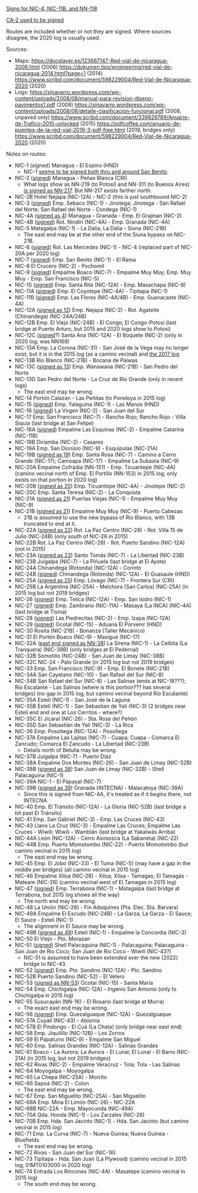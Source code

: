 [Signs for NIC-4, NIC-11B, and NN-118](https://www.mapillary.com/app/?lat=11.972969&lng=-86.072814&z=18.439830067683783&pKey=442825791777177&focus=photo&x=0.3615514345896801&y=0.16393217348139438&zoom=1.1461317352032594)

[CA-2 used to be signed](https://sjnavarro.wordpress.com/wp-content/uploads/2008/08/anuario-2006.pdf)

Routes are included whether or not they are signed. Where sources disagree, the 2020 log is usually used.

Sources:
* Maps: https://docplayer.es/123687147-Red-vial-de-nicaragua-2006.html (2006) https://dokumen.tips/engineering/red-vial-de-nicaragua-2014.html?page=1 (2014) https://www.scribd.com/document/598229004/Red-Vial-de-Nicaragua-2020 (2020)
* Logs: https://sjnavarro.wordpress.com/wp-content/uploads/2008/08/manual-para-revision-diseno-pavimentos1.pdf (2008) https://sjnavarro.wordpress.com/wp-content/uploads/2008/08/detalle-clasificacion-funcional.pdf (2008, unpaved only) https://www.scribd.com/document/339829789/Anuario-de-Trafico-2015-unlocked (2015) https://pdfcoffee.com/anuario-de-puentes-de-la-red-vial-2019-3-pdf-free.html (2019, bridges only) https://www.scribd.com/document/598229004/Red-Vial-de-Nicaragua-2020 (2020)

Notes on routes:
* NIC-1 (signed) Managua - El Espino (HND)
  * NIC-1 [seems to be signed both thru and around San Benito](https://youtu.be/ZiTZWgwjnBk?t=685).
* NIC-2 ([signed](https://www.mapillary.com/app/?lat=12.132714000000007&lng=-86.30992000000003&z=18.669623906710104&focus=photo&pKey=3670200653192557&x=0.6209282629479935&y=0.1627590670253942&zoom=1.1515991514256865)) Managua - Peñas Blanca (CRI)
  * What logs show as NN-219 (to Potosí) and NN-311 (to Buenos Aires) [is signed as NN-217](https://www.mapillary.com/app/?lat=11.459922900001004&lng=-85.84517649999998&z=18.940121194815617&focus=photo&pKey=2483381101960432&x=0.7185859232501434&y=0.2909919968503189&zoom=1.1306962532131608). But NN-217 exists farther north.
* NIC-2B Hotel Nejapa (NIC-12A) - NIC-2 (this is just southbound NIC-2)
* NIC-3 ([signed](https://www.mapillary.com/app/?lat=12.848921450000006&lng=-86.09996395000002&z=17.38539420761865&pKey=1209025256222449&focus=photo&x=0.503522662844103&y=0.4341672696294478&zoom=0)) Emp. Sebaco (NIC-1) - Jinotega; Jinotega - San Rafael del Norte; San Rafael del Norte - Condega (NIC-1)
* NIC-4A ([signed as 4](https://www.mapillary.com/app/?lat=12.057082000000008&lng=-86.20427800000004&z=19.9&pKey=922402602616469&focus=photo&x=0.7262914464667335&y=0.3135384475892665&zoom=1.114643160288628)) Managua - Granada - Emp. El Grajinan (NIC-2)
* NIC-4B ([signed](https://www.mapillary.com/app/?lat=11.972969&lng=-86.072814&z=18.439830067683783&pKey=442825791777177&focus=photo&x=0.3615514345896801&y=0.16393217348139438&zoom=1.1461317352032594)) Rot. Nindiri (NIC-4A) - Emp. Granada (NIC-4A)
* NIC-5 Matagalpa (NIC-1) - La Dalia; La Dalia - Siuna (NIC-21B)
  * The east end may be at the other end of the Siuna bypass on NIC-21B.
* NIC-6 ([signed](https://www.mapillary.com/app/?lat=12.13193699999998&lng=-86.149811&z=18.57506685182938&pKey=1099251167955785&focus=photo&x=0.7297312846342496&y=0.3264903592351164&zoom=1.140808241486836)) Rot. Las Mercedes (NIC-1) - NIC-4 (replaced part of NIC-20A per 2020 log)
* NIC-7 ([signed](https://www.mapillary.com/app/?lat=12.414728400000016&lng=-85.74741849999998&z=16.25081605970029&pKey=1450534505389296&focus=photo&x=0.7323490596776192&y=0.17264501740905827&zoom=2.292263470406519)) Emp. San Benito (NIC-1) - El Rama
* NIC-8 El Crucero (NIC-2) - Pochomil
* NIC-9 ([signed](https://www.mapillary.com/app/?lat=12.414728400000016&lng=-85.74741849999998&z=16.25081605970029&pKey=1450534505389296&focus=photo&x=0.7323490596776192&y=0.17264501740905827&zoom=2.292263470406519)) Empalme Boaco (NIC-7) - Empalme Muy Muy; Emp. Muy Muy - Emp. San Francisco (NIC-5)
* NIC-10 ([signed](https://www.mapillary.com/app/?lat=12.072458149999974&lng=-86.49340471&z=18.886279448921204&pKey=1881780338650477&focus=photo&x=0.6426518585022445&y=0.5182041975646424&zoom=1.1461317352032594)) Emp. Santa Rita (NIC-12A) - Emp. Masachapa (NIC-8)
* NIC-11A ([signed](https://www.mapillary.com/app/?lat=11.999969199999995&lng=-86.10241229999701&z=19.284811953355053&pKey=448280170474507&focus=photo&x=0.7391930158961457&y=0.07668037734993942&zoom=2.292263470406519)) Emp. El Coyotepe (NIC-4A) - Tipitapa (NIC-1)
* NIC-11B ([signed](https://www.mapillary.com/app/?lat=11.972969&lng=-86.072814&z=18.439830067683783&pKey=442825791777177&focus=photo&x=0.3615514345896801&y=0.16393217348139438&zoom=1.1461317352032594)) Emp. Las Flores (NIC-4A/4B) - Emp. Guanacaste (NIC-4A)
* NIC-12A ([signed as 12](https://www.mapillary.com/app/?lat=12.10689699999999&lng=-86.32359600000001&z=19.534957516920954&focus=photo&pKey=1142144733589633&x=0.6836750195235073&y=0.40474027665621837&zoom=1.1461317352032594)) Emp. Nejapa (NIC-2) - Rot. Agateite (Chinandega) (NIC-24A/24B)
* NIC-12B Emp. El Viejo (NIC-24B) - El Congo; El Congo-Potosí (last bridge at Puerto Arturo, but 2015 and 2020 logs show to Potosí)
* NIC-12C ([signed](https://www.mapillary.com/app/?lat=12.011242999999993&lng=-86.31833020001&z=17.844993745578403&focus=photo&pKey=505044521377008&x=0.6458641306967029&y=0.3311147046749999&zoom=1.7692372576292972)?) Santa Ana (NIC-12A) - El Boquete (NIC-2) (only in 2020 log; was NN169)
* NIC-13A Emp. La Corona (NIC-31) - San José de la Vega may no longer exist, but it is in the 2015 log (as a camino vecinal) and [the 2017 log](https://www.scribd.com/document/413178372/Anuario-de-Aforos-de-Trafico-2017).
* NIC-13B Río Blanco (NIC-21B) - Bocana de Paiwas
* NIC-13C ([signed as 13](https://www.mapillary.com/app/?lat=12.934623268467973&lng=-85.18103744184202&z=18.439830067683786&pKey=800126947306681&focus=photo&x=0.5835986067337352&y=0.6673373772892756&zoom=2.252047434626545)) Emp. Wanawana (NIC-21B) - San Pedro del Norte
* NIC-13D San Pedro del Norte - La Cruz de Río Grande (only in recent logs)
  * The east end may be wrong.
* NIC-14 Portón Calazan - Las Peñitas (to Poneloya in 2015 log)
* NIC-15 ([signed](https://www.mapillary.com/app/?lat=13.488541666667018&lng=-86.49890709999801&z=16.885103080486882&focus=photo&pKey=148212267803461&x=0.5683682601343081&y=0.5000033213264178&zoom=2.292263470406519)) Emp. Yalaguina (NIC-1) - Las Manos (HND)
* NIC-16 ([signed](https://www.mapillary.com/app/?lat=11.373851399998003&lng=-85.75865209999904&z=17.229805698933493&focus=photo&pKey=3067260276869795&x=0.6411488675712442&y=0.37598808487375307&zoom=2.292263470406519)) La Virgen (NIC-2) - San Juan del Sur
* NIC-17 Emp. San Francisco (NIC-7) - Rancho Rojo; Rancho Rojo - Villa Siquia (last bridge at San Felipe)
* NIC-18A ([signed](https://www.mapillary.com/app/?lat=11.897535899998005&lng=-86.24859489999699&z=17.479951262499362&focus=photo&pKey=769581401088557&x=0.5236570364087897&y=0.1971686425423195&zoom=2.4453072542176595)) Empalme Las Esquinas (NIC-2) - Empalme Catarina (NIC-11B)
* NIC-18B Diriamba (NIC-2) - Casares
* NIC-19A Emp. San Dionisio (NIC-9) - Esquipulas (NIC-21A)
* NIC-19B ([signed as 19](https://www.mapillary.com/app/?lat=12.485667770000006&lng=-85.60204054000002&z=16.979841779696144&pKey=316748759840663&focus=photo&x=0.7003849919432695&y=0.40293197902315947&zoom=1.13486758628746)) Emp. Santa Rosa (NIC-7) - Camino a Cerro Grande (NIC-17); Camoapa (NIC-17) - Empalme La Subasta (NIC-9)
* NIC-20A Empalme Cofradia (NN-151) - Emp. Ticuantepe (NIC-4A) (camino vecinal north of Emp. El Portillo (NN-153) in 2015 log; only exists on that portion in 2020 log)
* NIC-20B ([signed as 20](https://www.mapillary.com/app/?lat=12.057082000000008&lng=-86.20427800000004&z=19.9&pKey=922402602616469&focus=photo&x=0.7262914464667335&y=0.3135384475892665&zoom=1.114643160288628)) Emp. Ticuantepe (NIC-4A) - Jinotepe (NIC-2)
* NIC-20C Emp. Santa Teresa (NIC-2) - La Conquista
* NIC-21A ([signed as 21](https://www.mapillary.com/app/?lat=12.76843863&lng=-85.63653624&z=17.285739839398406&pKey=810561649577933&focus=photo&x=0.8482549889903112&y=0.42626909546966973&zoom=2.292263470406519)) Puertas Viejas (NIC-1) - Empalme Muy Muy (NIC-9)
* NIC-21B ([signed as 21](https://www.mapillary.com/app/?lat=12.76843863&lng=-85.63653624&z=17.285739839398406&pKey=810561649577933&focus=photo&x=0.8482549889903112&y=0.42626909546966973&zoom=2.292263470406519)) Empalme Muy Muy (NIC-9) - Puerto Cabezas
  * 21B is assumed to use the new bypass of Río Blanco, with 13B truncated to end at it.
* NIC-22A ([signed as 22](https://www.mapillary.com/app/?lat=12.60728199999997&lng=-86.67194444444397&z=16.770206160973714&pKey=108161151880630&focus=photo&x=0.606886207903218&y=0.2681468306634478&zoom=2.292263470406519)) Rot. La Paz Centro (NIC-28) - Rot. Villa 15 de Julio (NIC-24B) (only south of NIC-26 in 2015)
* NIC-22B Rot. La Paz Centro (NIC-28) - Rot. Puerto Sandino (NIC-12A) (not in 2015)
* NIC-23A ([signed as 23](https://www.mapillary.com/app/?lat=12.070149146224&lng=-85.096729265559&z=16.493924607360714&pKey=969283363825227&focus=photo&x=0.6966228475223333&y=0.528867841692833&zoom=1.1461317352032594)) Santo Tomás (NIC-7) - La Libertad (NIC-23B)
* NIC-23B Juigalpa (NIC-7) - La Piñuela (last bridge at El Ayote)
* NIC-24A Chinandega (Rotonda) (NIC-12A) - Corinto
* NIC-24B ([signed](https://www.mapillary.com/app/?lat=13.042576399999987&lng=-86.901713099998&z=17.405745932158258&pKey=560187935736105&focus=photo&x=0.5839262950383158&y=0.26566541371578745&zoom=1.8538682647967406)) Chinandega (Rotonda) (NIC-12A) - El Guasaule (HND)
* NIC-25A ([signed as 25](https://www.mapillary.com/app/?lat=11.225099&lng=-84.69282099999998&z=18.73976280008042&pKey=878730499747827&focus=photo&x=0.6236175580349617&y=0.4189523356947168&zoom=2.2765231818058025)) Emp. Lóvago (NIC-7) - Frontera Sur (CRI)
* NIC-25B La Argentina (NIC-25A) - Melchora (San Carlos) (NIC-25A) (in 2015 log but not 2019 bridges)
* NIC-26 ([signed](https://www.mapillary.com/app/?lat=12.90324170000099&lng=-86.168361&z=17.61518804664498&pKey=528984352340699&focus=photo&x=0.6001187306140539&y=0.4991207647621869&zoom=2.292263470406519)) Emp. Telica (NIC-12A) - Emp. San Isidro (NIC-1)
* NIC-27 ([signed](https://www.mapillary.com/app/?lat=11.994831100022964&lng=-86.07914770000201&z=19.9&pKey=701113674309860&focus=photo&x=0.7081240176837731&y=0.047561779553200095&zoom=2.971125149410919)) Emp. Zambrano (NIC-11A) - Masaya (La INCA) (NIC-4A) (last bridge at Tisma)
* NIC-28 ([signed](https://www.mapillary.com/app/?lat=12.132714000000007&lng=-86.30992000000003&z=18.669623906710104&focus=photo&pKey=3670200653192557&x=0.6209282629479935&y=0.1627590670253942&zoom=1.1515991514256865)) Las Piedrecitas (NIC-2) - Emp. Izapa (NIC-12A)
* NIC-29 ([signed](https://www.mapillary.com/app/?lat=13.65208333333301&lng=-86.47220479999999&z=17&pKey=1067468527202824&focus=photo&x=0.7475132318945465&y=0.4359255917183094&zoom=2.292263470406519)) Ocotal (NIC-15) - Aduana El Porvenir (HND)
* NIC-30 Rosita (NIC-21B) - Bonanza (Taller Mecánico)
* NIC-31 El Portón Boaco (NIC-9) - Masigue (NIC-17)
* NIC-32A ([east end signed as NN-38](https://www.mapillary.com/app/?lat=13.180839800000001&lng=-86.36925400000001&z=17.479951262499394&pKey=2898154817152763&focus=photo&x=0.703960689536764&y=0.3338276180476421&zoom=1.1461317352032594)) La Sirena (NIC-1) - La Ceibita (La Tranquera) (NIC-38B) (only bridges at El Pedernal)
* NIC-32B Somotillo (NIC-24B) - San Juan de Limay (NIC-38B)
* NIC-32C NIC-24 - Palo Grande (in 2015 log but not 2019 bridges)
* NIC-33 Emp. San Francisco (NIC-9) - Emp. El Bonete (NIC-21B)
* NIC-34A San Cayetano (NIC-10) - San Rafael del Sur (NIC-8)
* NIC-34B San Rafael del Sur (NIC-8) - Las Salinas (ends at NIC-18???); Río Escalante - Las Salinas (where is this portion??? has several bridges) (no gap in 2015 log, but camino vecinal beyond Río Escalante)
* NIC-35A Estelí (NIC-1) - San José de la Laguna
* NIC-35B Estelí (NIC-1) - San Sebastian de Yalí (NIC-3) (2 bridges near Estelí end and one at Los Cerritos - where?)
* NIC-35C El Jicaral (NIC-26) - Sta. Rosa del Peñón
* NIC-35D San Sebastián de Yalí (NIC-3) - La Rica
* NIC-36 Emp. Posoltega (NIC-12A) - Posoltega
* NIC-37A Empalme Las Lajitas (NIC-7) - Cuapa; Cuapa - Comarca El Zancudo; Comarca El Zancudo - La Libertad (NIC-23B)
  * Details north of Betulia may be wrong.
* NIC-37B Juigalpa (NIC-7) - Puerto Díaz
* NIC-38A Empalme Dos Montes (NIC-26) - San Juan de Limay (NIC-32B)
* NIC-38B ([signed as 38](https://www.mapillary.com/app/?lat=13.431589599999995&lng=-86.40899610000201&z=17.250145563565933&focus=photo&pKey=184941287314266&x=0.6492936114685212&y=0.5082557328939624&zoom=2.292263470406519)) San Juan de Limay (NIC-32B) - Shell Palacaguina (NIC-1)
* NIC-39A NIC-1 - El Papayal (NIC-7)
* NIC-39B ([signed as 39](https://www.mapillary.com/app/?lat=11.936251999999982&lng=-85.96236799999997&z=19.53495751692095&pKey=1111426496581501&focus=photo&x=0.3033475076758058&y=0.3878817483078877&zoom=1.8538682647967406)) Granada (INTECNA) - Malacatoya (NIC-39A)
  * Since this is signed from NIC-4A, it's treated as if it begins there, not INTECNA.
* NIC-40 Emp. El Tránsito (NIC-12A) - La Gloria (NIC-52B) (last bridge a bit past El Tránsito)
* NIC-41 Emp. San Gabriel (NIC-3) - Emp. Las Cruces (NIC-43)
* NIC-43 Llano La Cruz (NIC-3) - Empalme Las Cruces; Empalme Las Cruces - Wiwili; Wiwili - Wamblán (last bridge at Yakalwás Arriba)
* NIC-44A León (NIC-12A) - Cerro Asososca (La Sabaneta) (NIC-22)
* NIC-44B Emp. Puerto Momotombo (NIC-22) - Puerto Momotombo (but camino vecinal in 2015 log)
  * The east end may be wrong.
* NIC-45 Emp. El Jobo (NIC-33) - El Tuma (NIC-5) (may have a gap in the middle per bridges) (all camino vecinal in 2015 log)
* NIC-46 Empalme Xiloa (NIC-28) - Xiloa; Xiloa - Tamagas; El Tamagás - Mateare (NIC-28) (camino vecinal west of El Tamagas in 2015 log)
* NIC-47 ([signed](https://www.mapillary.com/app/?lat=12.721137876328996&lng=-86.10076267763299&z=19.32550354252708&pKey=143890557710901&focus=photo&x=0.7953058375763793&y=0.4754012862153503&zoom=2.290586519098984)) Emp. Terrabona (NIC-1) - Matagalpa (last bridge at Terrabona, but 2015 log shows all the way)
  * The north end may be wrong.
* NIC-48 La Unión (NIC-26) - Fin Adoquines (Pta. Elec. Sta. Barvara)
* NIC-49A Empalme El Escudo (NIC-24B) - La Garza; La Garza - El Sauce; El Sauce - Estelí (NIC-1)
  * The alignment in El Sauce may be wrong.
* NIC-49B ([signed as 49](https://www.mapillary.com/app/?lat=13.09505&lng=-86.35132289999899&z=18.82522427530245&pKey=8471074626251811&focus=photo&x=0.658934514645605&y=0.5175571337175733&zoom=1.1461317352032594)) Estelí (NIC-1) - Empalme la Concordia (NIC-3)
* NIC-50 El Viejo - Pto. Morazan
* NIC-51 ([signed](https://www.mapillary.com/app/?lat=13.431589599999995&lng=-86.40899610000201&z=17.250145563565933&focus=photo&pKey=184941287314266&x=0.6492936114685212&y=0.5082557328939624&zoom=2.292263470406519)) Shell Palacaguina (NIC-1) - Palacaguina; Palacaguina - San Juan de Rio Coco; San Juan de Rio Coco - Wiwilí (NIC-43?)
  * NIC-51 is assumed to have been extended over the new (2022) bridge to NIC-43.
* NIC-52 ([signed](https://www.mapillary.com/app/?lat=12.216759550000006&lng=-86.68842262999999&z=16.696024550446893&pKey=388743008899142&focus=photo&x=0.6798296415391512&y=0.44805877049572757&zoom=2.292263470406519)) Emp. Pto. Sandino (NIC-12A) - Pto. Sandino
* NIC-52B Puerto Sandino (NIC-52) - El Velero
* NIC-53 ([signed as NN-53](https://www.mapillary.com/app/?lat=13.63339900000004&lng=-86.47949082125598&z=17.135248644052744&pKey=708706453550851&focus=photo&x=0.7208109631460025&y=0.39097652254621634&zoom=2.9254100229317492)) Ocotal (NIC-15) - Santa María
* NIC-54 Emp. Chichigalpa (NIC-12A) - Ingenio San Antonio (only to Chichigalpa in 2015 log)
* NIC-55 Susucayán (NN-16) - El Rosario (last bridge at Murra)
  * The exact east end may be wrong.
* NIC-56 ([signed](https://www.mapillary.com/app/?lat=12.534711230499994&lng=-86.8996999785&z=17.811503724223652&pKey=322355245960395&focus=photo&x=0.7050961861711063&y=0.6043330260485118&zoom=1.1461317352032594)) Emp. Quezalguaque (NIC-12A) - Quezalguaque
* NIC-57A Cuyalí (NIC-43) - Abisinia
* NIC-57B El Pindongo - El Cuá (La Chata) (only bridge near east end)
* NIC-58 Emp. Jiquilillo (NIC-12B) - Los Zorros
* NIC-59 El Papaturro (NIC-9) - Empalme San Miguel
* NIC-60 Emp. Salinas Grandes (NIC-12A) - Salinas Grandes
* NIC-61 Boaco - La Aurora; La Aurora - El Lunal; El Lunal - El Barro (NIC-21A) (in 2015 log, but not 2019 bridges)
* NIC-62 Rivas (NIC-2) - Empalme Veracruz - Tola; Tola - Las Salinas
* NIC-64 Moyogalpa - Moyogalpa
* NIC-65 La Chepa (NIC-25A) - Morrito
* NIC-66 Sapoá (NIC-2) - Colon
  * The east end may be wrong.
* NIC-67 Emp. San Miguelito (NIC-25A) - San Miguelito
* NIC-68A Emp. Mina El Limón (NIC-26) - NIC-22A
* NIC-68B NIC-22A - Emp. Mayocunda (NIC-49A)
* NIC-70A Qda. Honda (NIC-1) - Los Zarzales (NIC-26)
* NIC-70B Emp. Hda. San Jacinto (NIC-1) - Hda. San Jacinto (but camino vecinal in 2015 log)
* NIC-71 Emp. La Curva (NIC-7) - Nueva Guinea; Nueva Guinea - Bluefields
  * The east end may be wrong.
* NIC-72 Rivas - San Juan del Sur (NIC-16)
* NIC-73 Tipitapa - Hda. San Juan (La Plywood) (camino vecinal in 2015 log; 01MT0103000 in 2020 log)
* NIC-74 Entrada Los Rincones (NIC-4A) - Masatepe (camino vecinal in 2015 log)
  * The south end may be wrong.
